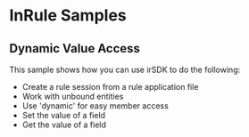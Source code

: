 # InRule Samples

## Dynamic Value Access

This sample shows how you can use irSDK to do the following:

* Create a rule session from a rule application file
* Work with unbound entities
* Use 'dynamic' for easy member access
* Set the value of a field
* Get the value of a field
